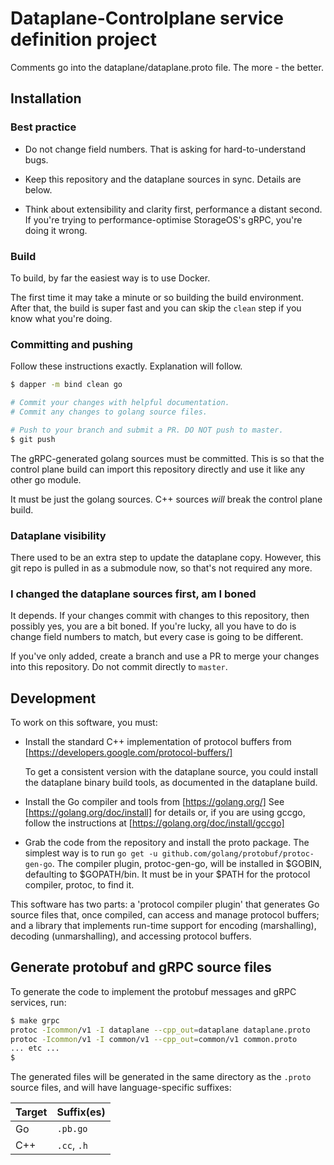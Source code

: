# Dataplane-Controlplane service definition project

Comments go into the dataplane/dataplane.proto file. The more - the better.

## Installation

### Best practice

- Do not change field numbers. That is asking for hard-to-understand bugs.

- Keep this repository and the dataplane sources in sync. Details are below.

- Think about extensibility and clarity first, performance a distant second. If
  you're trying to performance-optimise StorageOS's gRPC, you're doing it wrong.

### Build

To build, by far the easiest way is to use Docker.

The first time it may take a minute or so building the build environment. After
that, the build is super fast and you can skip the `clean` step if you know what
you're doing.

### Committing and pushing

Follow these instructions exactly. Explanation will follow.

```sh
$ dapper -m bind clean go

# Commit your changes with helpful documentation.
# Commit any changes to golang source files.

# Push to your branch and submit a PR. DO NOT push to master.
$ git push
```

The gRPC-generated golang sources must be committed. This is so that the
control plane build can import this repository directly and use it like any
other go module.

It must be just the golang sources. C++ sources _will_ break the control plane
build.

### Dataplane visibility

There used to be an extra step to update the dataplane copy. However, this git
repo is pulled in as a submodule now, so that's not required any more.

### I changed the dataplane sources first, am I boned

It depends. If your changes commit with changes to this repository, then
possibly yes, you are a bit boned. If you're lucky, all you have to do is change
field numbers to match, but every case is going to be different.

If you've only added, create a branch and use a PR to merge your changes into
this repository. Do not commit directly to `master`.

## Development

To work on this software, you must:

- Install the standard C++ implementation of protocol buffers from
  [https://developers.google.com/protocol-buffers/]

  To get a consistent version with the dataplane source, you could install the
  dataplane binary build tools, as documented in the dataplane build.

- Install the Go compiler and tools from
  [https://golang.org/]
  See
  [https://golang.org/doc/install]
  for details or, if you are using gccgo, follow the instructions at
  [https://golang.org/doc/install/gccgo]

- Grab the code from the repository and install the proto package.
  The simplest way is to run `go get -u github.com/golang/protobuf/protoc-gen-go`.
  The compiler plugin, protoc-gen-go, will be installed in $GOBIN,
  defaulting to $GOPATH/bin.  It must be in your $PATH for the protocol
  compiler, protoc, to find it.

This software has two parts: a 'protocol compiler plugin' that
generates Go source files that, once compiled, can access and manage
protocol buffers; and a library that implements run-time support for
encoding (marshalling), decoding (unmarshalling), and accessing protocol
buffers.

## Generate protobuf and gRPC source files

To generate the code to implement the protobuf messages and gRPC services, run:

```bash
$ make grpc
protoc -Icommon/v1 -I dataplane --cpp_out=dataplane dataplane.proto
protoc -Icommon/v1 -I common/v1 --cpp_out=common/v1 common.proto
... etc ...
$
```

The generated files will be generated in the same directory as the `.proto` source files,
and will have language-specific suffixes:

| Target | Suffix(es) |
|--------|------------|
| Go | `.pb.go` |
| C++ | `.cc`, `.h` |
